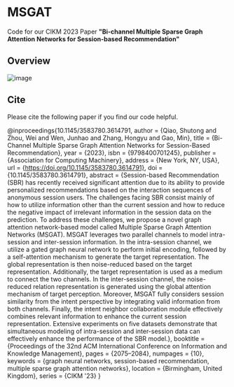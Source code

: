 # MSGAT
Code for our CIKM 2023 Paper **"Bi-channel Multiple Sparse Graph Attention Networks for Session-based Recommendation"**


## Overview
![image](https://github.com/QEpiphany/MSGAT/assets/133072736/c1006fe2-32bc-412a-a95a-0deb745cd1ab)


## Cite
Please cite the following paper if you find our code helpful.

@inproceedings{10.1145/3583780.3614791,
author = {Qiao, Shutong and Zhou, Wei and Wen, Junhao and Zhang, Hongyu and Gao, Min},
title = {Bi-Channel Multiple Sparse Graph Attention Networks for Session-Based Recommendation},
year = {2023},
isbn = {9798400701245},
publisher = {Association for Computing Machinery},
address = {New York, NY, USA},
url = {https://doi.org/10.1145/3583780.3614791},
doi = {10.1145/3583780.3614791},
abstract = {Session-based Recommendation (SBR) has recently received significant attention due to its ability to provide personalized recommendations based on the interaction sequences of anonymous session users. The challenges facing SBR consist mainly of how to utilize information other than the current session and how to reduce the negative impact of irrelevant information in the session data on the prediction. To address these challenges, we propose a novel graph attention network-based model called Multiple Sparse Graph Attention Networks (MSGAT). MSGAT leverages two parallel channels to model intra-session and inter-session information. In the intra-session channel, we utilize a gated graph neural network to perform initial encoding, followed by a self-attention mechanism to generate the target representation. The global representation is then noise-reduced based on the target representation. Additionally, the target representation is used as a medium to connect the two channels. In the inter-session channel, the noise-reduced relation representation is generated using the global attention mechanism of target perception. Moreover, MSGAT fully considers session similarity from the intent perspective by integrating valid information from both channels. Finally, the intent neighbor collaboration module effectively combines relevant information to enhance the current session representation. Extensive experiments on five datasets demonstrate that simultaneous modeling of intra-session and inter-session data can effectively enhance the performance of the SBR model.},
booktitle = {Proceedings of the 32nd ACM International Conference on Information and Knowledge Management},
pages = {2075–2084},
numpages = {10},
keywords = {graph neural networks, session-based recommendation, multiple sparse graph attention networks},
location = {Birmingham, United Kingdom},
series = {CIKM '23}
}
